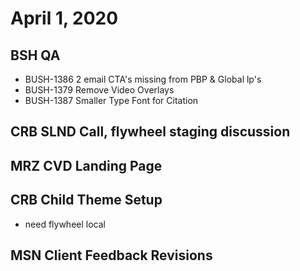 # April 1, 2020

## BSH QA
- BUSH-1386 2 email CTA's missing from PBP & Global lp's
- BUSH-1379 Remove Video Overlays
- BUSH-1387 Smaller Type Font for Citation

## CRB SLND Call, flywheel staging discussion

## MRZ CVD Landing Page

## CRB Child Theme Setup
- need flywheel local

## MSN Client Feedback Revisions